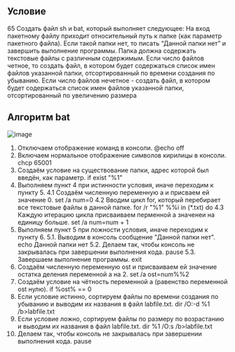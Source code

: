 ## Условие
65 Создать файл sh и bat, который выполняет следующее: 
На вход пакетному файлу приходит относительный путь к папке (как параметр пакетного файла). Если такой папки нет, то писать “Данной папки нет” и завершить выполнение программы. Папка должна содержать текстовые файлы с различным содержимым. Если число файлов четное, то создать файл, в котором будет содержаться список имен файлов указанной папки, отсортированный по времени создания по убыванию. Если число файлов нечетное - создать файл, в котором будет содержаться список имен файлов указанной папки, отсортированный по увеличению размера
## Алгоритм bat
![image](https://github.com/iis-32170x/RPIIS/assets/147268285/58fea47e-9dd9-4946-b1c6-900fe51411dd)
1. Отключаем отображение команд в консоли. @echo off
2. Включаем нормальное отображение символов кирилицы в консоли. chcp 65001
3. Создаём условие на существование папки, адрес которой был введён, как параметр. if exist "%1" 
4. Выполняем пункт 4 при истинности условия, иначе переходим к пункту 5.
4.1 Создаём численную переменную a и присваем ей значение 0. set /a num=0
4.2 Вводим цикл for, который перебирает все текстовые файлы в данной папке. for /r "%1" %%i in (*.txt) do 
4.3 Каждую итерацию цикла присваиваем перменной а значенеи на единицу больше. set /a num=num + 1
5. Выполняем пункт 5 при ложности условия, иначе переходим к пункту 6.
5.1. Выводим в консоль сообщение "Данной папки нет". echo Данной папки нет
5.2. Делаем так, чтобы консоль не закрывалась при завершении выполнения кода. pause
5.3. Завершаем  выполнение программы. exit
6. Создаём численную переменную ost и присваиваем ей значение остатка деления переменной а на 2. set /a ost=num%%2
7. Создаём условие на чётность переменной а (равенство переменной ost нулю). if %ost% == 0
8. Если условие истинно, сортируем файлы по времени создания по убыванию и выводим их названия в файл labfile.txt. dir /O:-d %1 /b>labfile.txt
9. Если условие ложно, сортируем файлы по размеру по возрастанию и выводим их названия в файл labfile.txt. dir %1 /O:s /b>labfile.txt
10. Делаем так, чтобы консоль не закрывалась при завершении выполнения кода. pause
  


